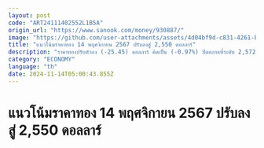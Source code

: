 ```yaml
---
layout: post
code: "ART24111402552L1B5A"
origin_url: "https://www.sanook.com/money/930887/"
image: "https://github.com/user-attachments/assets/4d04bf9d-c831-4261-b3b5-9b9615484b91"
title: "แนวโน้มราคาทอง 14 พฤศจิกายน 2567 ปรับลงสู่ 2,550 ดอลลาร์"
description: "ราคาทองปรับตัวลง (-25.45) ดอลลาร์ คิดเป็น (-0.97%) ปิดตลาดที่ระดับ 2,572 ดอลลาร์ คืนนี้สหรัฐจะเปิดเผยดัชนีราคาผู้ผลิต (PPI) เดือน ต.ค. คาดทองคำปรับลงสู่ 2,550 ดอลลาร์"
category: "ECONOMY"
language: "th"
date: 2024-11-14T05:00:43.855Z
---
```


# แนวโน้มราคาทอง 14 พฤศจิกายน 2567 ปรับลงสู่ 2,550 ดอลลาร์